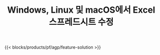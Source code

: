 ﻿---
title: Windows, Linux 및 macOS에서 Excel 스프레드시트 수정 
url: /ko/redaction
description: XLS, XLSX 및 ODS 스프레드시트에서 민감한 정보를 수정하기 위한 무료 앱 및 API
---
{{< blocks/products/pf/agp/feature-solution >}} 

